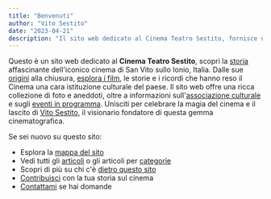 ```yaml
---
title: "Benvenuti"
author: "Vito Sestito"
date: "2023-04-21"
description: "Il sito web dedicato al Cinema Teatro Sestito, fornisce una ricca collezione di foto, storie e ricordi dell'iconico cinema di San Vito sullo Ionio, insieme a informazioni sull'associazione culturale e sugli eventi in programma."
---
```

Questo è un sito web dedicato al **Cinema Teatro Sestito**, scopri la [storia](/categories/storia) affascinante dell'iconico cinema di San Vito sullo Ionio, Italia. Dalle sue [origini](/2023/04/27/la-nascita-del-cinema-a-san-vito-un-sogno-diventato-realt/) alla chiusura, [esplora i film](/agende/), le storie e i ricordi che hanno reso il Cinema una cara istituzione culturale del paese. Il sito web offre una ricca collezione di foto e aneddoti, oltre a informazioni sull'[associazione culturale](/association/) e sugli [eventi in programma](/events/). Unisciti per celebrare la magia del cinema e il lascito di [Vito Sestito](/2023/04/20/la-storia-di-vito-sestito/), il visionario fondatore di questa gemma cinematografica.

Se sei nuovo su questo sito:
* Esplora la [mappa del sito](/sitemap/)
* Vedi tutti gli [articoli](/post/) o gli articoli per [categorie](/categories/)
* Scopri di più su chi c'è [dietro questo sito](/chisono/)
* [Contribuisci](mailto:whatswrongintown@gmail.com) con la tua storia sul cinema 
* [Contattami](mailto:whatswrongintown@gmail.com) se hai domande

